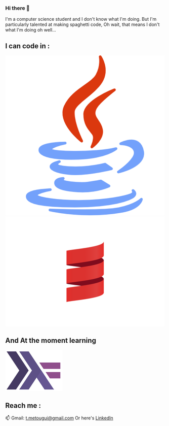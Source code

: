 ### Hi there 👋

<!--
**Silverest12/Silverest12** is a ✨ _special_ ✨ repository because its `README.md` (this file) appears on your GitHub profile.

Here are some ideas to get you started:

- 🔭 I’m currently working on ...
- 🌱 I’m currently learning ...
- 👯 I’m looking to collaborate on ...
- 🤔 I’m looking for help with ...
- 💬 Ask me about ...
- 📫 How to reach me: ...
- 😄 Pronouns: ...
- ⚡ Fun fact: ...
-->

I'm a computer science student and I don't know what I'm doing.
But I'm particularly talented at making spaghetti code, Oh wait, that means I don't what I'm doing oh well...

## I can code in :
<img src="./logos/javaLogo.png" alt="Java"/>
<img src="./logos/scalaLogo.png" alt="Scala"/>

## And At the moment learning 
<img src="./logos/haskell.png" alt="Haskell"/>

## Reach me :
📫 Gmail: <a href="t.metougui@gmail.com">t.metougui@gmail.com</a>
Or here's <a href="https://www.linkedin.com/in/taha-metougui">LinkedIn</a>

